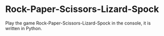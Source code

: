 # Rock-Paper-Scissors-Lizard-Spock
Play the game Rock-Paper-Scissors-Lizard-Spock in the console, it is written in Python.
